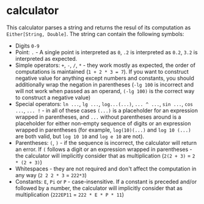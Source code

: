 # calculator
This calculator parses a string and returns the resul of its computation as `Either[String, Double]`. 
The string can contain the following symbols:
- Digits `0-9`
- Point: `.` - A single point is interpreted as `0`, `.2` is interpreted as `0.2`, `3.2` is interpreted as expected.
- Simple operators: `+`, `-`, `/`, `*` - they work mostly as expected, the order of computations is maintained (`1 + 2 * 3 = 7`). 
  If you want to construct negative value for anything except numbers and constants, you should additionally wrap the negation
  in parentheses (`-lg 100` is incorrect and will not work when passed as an operand, `(-lg 100)` is the correct way to construct
  a negative value)
- Special operators: `ln ...`, `lg ...`, `log...(...)`, `... ^ ...`, `sin ...`, `cos ...`, `... !` - in all of these cases `(...)` is a 
  placeholder for an expression wrapped in parentheses, and `...` without parentheses around is a placeholder for either
  non-empty sequence of digits or an expression wrapped in parentheses (for example, `log(10)(...)` and `log 10 (...)` are 
  both valid, but `log 10 10` and `log e 10` are not).
- Parentheses: `(`, `)` - if the sequence is incorrect, the calculator will return an error. If `(` follows a digit or an expression
  wrapped in parentheses - the calculator will implicitly consider that as multiplication (`2(2 + 3)` = `2 * (2 + 3)`)
- Whitespaces - they are not required and don't affect the computation in any way (`2 2 2 * 3` = `222*3`)
- Constants: `E`, `Pi` or `P` - case-insensitive. If a constant is preceded and/or followed by a number, the calculator 
  will implicitly consider that as multiplication (`222EP11` = `222 * E * P * 11`)
